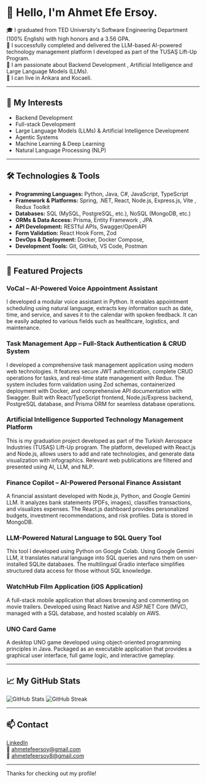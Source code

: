 # 👋 Hello, I'm Ahmet Efe Ersoy.

🎓 I graduated from TED University's Software Engineering Department (100% English) with high honors and a 3.56 GPA.  
💼 I successfully completed and delivered the LLM-based AI-powered technology management platform I developed as part of the TUSAŞ Lift-Up Program.  
🤖 I am passionate about Backend Development , Artificial Intelligence and Large Language Models (LLMs).  
📍 I can live in Ankara and Kocaeli.

---

## 🚀 My Interests
- Backend Development
- Full-stack Development
- Large Language Models (LLMs) & Artificial Intelligence Development
- Agentic Systems
- Machine Learning & Deep Learning
- Natural Language Processing (NLP)

---

## 🛠️ Technologies & Tools
- **Programming Languages:** Python, Java, C#, JavaScript, TypeScript
- **Framework & Platforms:** Spring, .NET, React, Node.js, Express.js, Vite , Redux Toolkit
- **Databases:** SQL (MySQL, PostgreSQL, etc.), NoSQL (MongoDB, etc.)
- **ORMs & Data Access:** Prisma, Entity Framework , JPA
- **API Development:** RESTful APIs, Swagger/OpenAPI
- **Form Validation:** React Hook Form, Zod
- **DevOps & Deployment:** Docker, Docker Compose,
- **Development Tools:** Git, GitHub, VS Code, Postman

---

## 📌 Featured Projects

### VoCal – AI-Powered Voice Appointment Assistant
I developed a modular voice assistant in Python. It enables appointment scheduling using natural language, extracts key information such as date, time, and service, and saves it to the calendar with spoken feedback. It can be easily adapted to various fields such as healthcare, logistics, and maintenance.

### Task Management App – Full-Stack Authentication & CRUD System  
I developed a comprehensive task management application using modern web technologies. It features secure JWT authentication, complete CRUD operations for tasks, and real-time state management with Redux. The system includes form validation using Zod schemas, containerized deployment with Docker, and comprehensive API documentation with Swagger. Built with React/TypeScript frontend, Node.js/Express backend, PostgreSQL database, and Prisma ORM for seamless database operations.  

### Artificial Intelligence Supported Technology Management Platform
This is my graduation project developed as part of the Turkish Aerospace Industries (TUSAŞ) Lift-Up program. The platform, developed with React.js and Node.js, allows users to add and rate technologies, and generate data visualization with infographics. Relevant web publications are filtered and presented using AI, LLM, and NLP.

### Finance Copilot – AI-Powered Personal Finance Assistant
A financial assistant developed with Node.js, Python, and Google Gemini LLM. It analyzes bank statements (PDFs, images), classifies transactions, and visualizes expenses. The React.js dashboard provides personalized budgets, investment recommendations, and risk profiles. Data is stored in MongoDB.

### LLM-Powered Natural Language to SQL Query Tool
This tool I developed using Python on Google Colab. Using Google Gemini LLM, it translates natural language into SQL queries and runs them on user-installed SQLite databases. The multilingual Gradio interface simplifies structured data access for those without SQL knowledge.

### WatchHub Film Application (iOS Application)
A full-stack mobile application that allows browsing and commenting on movie trailers. Developed using React Native and ASP.NET Core (MVC), managed with a SQL database, and hosted scalably on AWS.

### UNO Card Game
A desktop UNO game developed using object-oriented programming principles in Java. Packaged as an executable application that provides a graphical user interface, full game logic, and interactive gameplay.

---

## 📈 My GitHub Stats
![GitHub Stats](https://github-readme-stats.vercel.app/api?username=AhmetEfeErsoy&show_icons=true&count_private=true&theme=radical)
![GitHub Streak](https://github-readme-streak-stats.herokuapp.com/?user=AhmetEfeErsoy&theme=radical)

---

## 📫 Contact
[LinkedIn](https://www.linkedin.com/in/ahmet-efe-ersoy-43115626b/)  
📧 ahmetefeersoy@gmail.com  
📧 ahmetefeersoy8@gmail.com



---

Thanks for checking out my profile!
